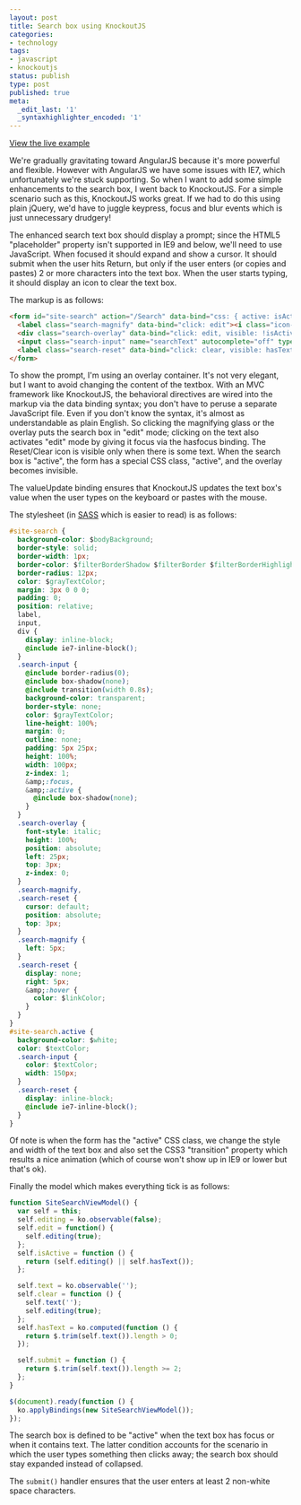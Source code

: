 ```yaml
---
layout: post
title: Search box using KnockoutJS
categories:
- technology
tags:
- javascript
- knockoutjs
status: publish
type: post
published: true
meta:
  _edit_last: '1'
  _syntaxhighlighter_encoded: '1'
---
```

<a href="http://jsfiddle.net/dinhyen/GaDJD" target="_blank">View the live example</a>

We're gradually gravitating toward AngularJS because it's more powerful and flexible. However with AngularJS we have some issues with IE7, which unfortunately we're stuck supporting. So when I want to add some simple enhancements to the search box, I went back to KnockoutJS.  For a simple scenario such as this, KnockoutJS works great. If we had to do this using plain jQuery, we'd have to juggle keypress, focus and blur events which is just unnecessary drudgery!

The enhanced search text box should display a prompt; since the HTML5 "placeholder" property isn't supported in IE9 and below, we'll need to use JavaScript. When focused it should expand and show a cursor. It should submit when the user hits Return, but only if the user enters (or copies and pastes) 2 or more characters into the text box. When the user starts typing, it should display an icon to clear the text box.

The markup is as follows:

``` html
<form id="site-search" action="/Search" data-bind="css: { active: isActive() }, submit: submit">
  <label class="search-magnify" data-bind="click: edit"><i class="icon-search"></i></label>
  <div class="search-overlay" data-bind="click: edit, visible: !isActive()">Search site...</div>
  <input class="search-input" name="searchText" autocomplete="off" type="text" data-bind="hasfocus: editing, value: text, valueUpdate: ['afterkeydown','propertychange','input']" />
  <label class="search-reset" data-bind="click: clear, visible: hasText()"><i class="icon-remove-sign"></i></label>
</form>
```

To show the prompt, I'm using an overlay container.  It's not very elegant, but I want to avoid changing the content of the textbox. With an MVC framework like KnockoutJS, the behavioral directives are wired into the markup via the data binding syntax; you don't have to peruse a separate JavaScript file. Even if you don't know the syntax, it's almost as understandable as plain English.  So clicking the magnifying glass or the overlay puts the search box in "edit" mode; clicking on the text also activates "edit" mode by giving it focus via the hasfocus binding.  The Reset/Clear icon is visible only when there is some text. When the search box is "active", the form has a special CSS class, "active", and the overlay becomes invisible.

The valueUpdate binding ensures that KnockoutJS updates the text box's value when the user types on the keyboard or pastes with the mouse.

The stylesheet (in <a href="http://sass-lang.com" target="_blank">SASS</a> which is easier to read) is as follows:

``` css
#site-search {
  background-color: $bodyBackground;
  border-style: solid;
  border-width: 1px;
  border-color: $filterBorderShadow $filterBorder $filterBorderHighlight $filterBorder;
  border-radius: 12px;
  color: $grayTextColor;
  margin: 3px 0 0 0;
  padding: 0;
  position: relative;
  label,
  input,
  div {
    display: inline-block;
    @include ie7-inline-block();
  }
  .search-input {
    @include border-radius(0);
    @include box-shadow(none);
    @include transition(width 0.8s);
    background-color: transparent;
    border-style: none;
    color: $grayTextColor;
    line-height: 100%;
    margin: 0;
    outline: none;
    padding: 5px 25px;
    height: 100%;
    width: 100px;
    z-index: 1;
    &amp;:focus,
    &amp;:active {
      @include box-shadow(none);
    }
  }
  .search-overlay {
    font-style: italic;
    height: 100%;
    position: absolute;
    left: 25px;
    top: 3px;
    z-index: 0;
  }
  .search-magnify,
  .search-reset {
    cursor: default;
    position: absolute;
    top: 3px;
  }
  .search-magnify {
    left: 5px;
  }
  .search-reset {
    display: none;
    right: 5px;
    &amp;:hover {
      color: $linkColor;
    }
  }
}
#site-search.active {
  background-color: $white;
  color: $textColor;
  .search-input {
    color: $textColor;
    width: 150px;
  }
  .search-reset {
    display: inline-block;
    @include ie7-inline-block();
  }
}
```

Of note is when the form has the "active" CSS class, we change the style and width of the text box and also set the CSS3 "transition" property which results a nice animation (which of course won't show up in IE9 or lower but that's ok).

Finally the model which makes everything tick is as follows:

``` javascript
function SiteSearchViewModel() {
  var self = this;
  self.editing = ko.observable(false);
  self.edit = function() {
    self.editing(true);
  };
  self.isActive = function () {
    return (self.editing() || self.hasText());
  };

  self.text = ko.observable('');
  self.clear = function () {
    self.text('');
    self.editing(true);
  };
  self.hasText = ko.computed(function () {
    return $.trim(self.text()).length > 0;
  });

  self.submit = function () {
    return $.trim(self.text()).length >= 2;
  };
}

$(document).ready(function () {
  ko.applyBindings(new SiteSearchViewModel());
});
```

The search box is defined to be "active" when the text box has focus or when it contains text. The latter condition accounts for the scenario in which the user types something then clicks away; the search box should stay expanded instead of collapsed.

The `submit()` handler ensures that the user enters at least 2 non-white space characters.
